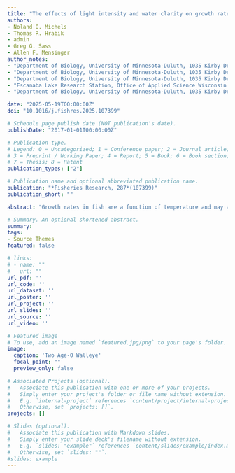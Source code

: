 ```yaml
---
title: "The effects of light intensity and water clarity on growth rates of age-0 walleye (Sander vitreus)"
authors:
- Noland O. Michels
- Thomas R. Hrabik
- admin
- Greg G. Sass
- Allen F. Mensinger
author_notes:
- "Department of Biology, University of Minnesota-Duluth, 1035 Kirby Drive, 207 SSB, Duluth, MN, 55812, USA"
- "Department of Biology, University of Minnesota-Duluth, 1035 Kirby Drive, 207 SSB, Duluth, MN, 55812, USA"
- "Department of Biology, University of Minnesota-Duluth, 1035 Kirby Drive, 207 SSB, Duluth, MN, 55812, USA"
- "Escanaba Lake Research Station, Office of Applied Science Wisconsin Department of Natural Resources, 3110 Trout Lake Station Drive, Boulder Junction, WI, 54512, USA"
- "Department of Biology, University of Minnesota-Duluth, 1035 Kirby Drive, 207 SSB, Duluth, MN, 55812, USA"

date: "2025-05-19T00:00:00Z"
doi: "10.1016/j.fishres.2025.107399"

# Schedule page publish date (NOT publication's date).
publishDate: "2017-01-01T00:00:00Z"

# Publication type.
# Legend: 0 = Uncategorized; 1 = Conference paper; 2 = Journal article;
# 3 = Preprint / Working Paper; 4 = Report; 5 = Book; 6 = Book section;
# 7 = Thesis; 8 = Patent
publication_types: ["2"]

# Publication name and optional abbreviated publication name.
publication: "*Fisheries Research, 287*(107399)"
publication_short: ""

abstract: "Growth rates in fish are a function of temperature and may also be dependent on successful foraging periods. Successful foraging of visually mediated piscivores is often contingent on available light. In north-temperate lakes, tannin concentrations can absorb downwelling light leading to lower light intensities which may influence fish foraging success and growth. We tested tannin and light intensity effects on wild age-0 walleye Sander vitreus growth, which may have implications for survivorship and recruitment. Age-0 walleye (127–182 mm TL) were held under three light intensities (3.16 × 1014, 3.16 × 1015, and 2.88 × 1017 photons m−2 s−1) and tannin concentrations (0 mg/L, 10 mg/L, and 20 mg/L). Walleye were grown at 18 °C for 16 days and TL (mm) and weight (g) were measured at days 0, 8, and 16. The number of fathead minnow (Pimephales promelas; 31–42 mm total length) consumed was recorded each day. Age-0 walleye growth was positive, ranging from 0.0092 g g−1 day−1 at 9.44 × 1015 photons m−2 s−1 (∼750 lx surface intensity) in clear water to 0.0223 g g−1 day−1 at 1.58 × 1015 photons m−2 s−1 (∼10 lx surface intensity) in heavily stained water. Growth was greatest in low light conditions and heavily stained waters. Our results suggest that heavily stained lakes and rivers with good optical refuge where light intensity is reduced at depth may be best for juvenile walleye growth."

# Summary. An optional shortened abstract.
summary:  
tags:
- Source Themes
featured: false

# links:
# - name: ""
#   url: ""
url_pdf: ''
url_code: ''
url_dataset: ''
url_poster: ''
url_project: ''
url_slides: ''
url_source: ''
url_video: ''

# Featured image
# To use, add an image named `featured.jpg/png` to your page's folder. 
image:
  caption: 'Two Age-0 Walleye'
  focal_point: ""
  preview_only: false

# Associated Projects (optional).
#   Associate this publication with one or more of your projects.
#   Simply enter your project's folder or file name without extension.
#   E.g. `internal-project` references `content/project/internal-project/index.md`.
#   Otherwise, set `projects: []`.
projects: []

# Slides (optional).
#   Associate this publication with Markdown slides.
#   Simply enter your slide deck's filename without extension.
#   E.g. `slides: "example"` references `content/slides/example/index.md`.
#   Otherwise, set `slides: ""`.
#slides: example
---
```





